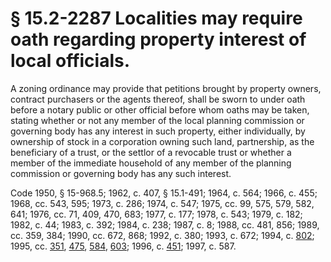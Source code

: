 # § 15.2-2287 Localities may require oath regarding property interest of local officials.

<p>A zoning ordinance may provide that petitions brought by property owners, contract purchasers or the agents thereof, shall be sworn to under oath before a notary public or other official before whom oaths may be taken, stating whether or not any member of the local planning commission or governing body has any interest in such property, either individually, by ownership of stock in a corporation owning such land, partnership, as the beneficiary of a trust, or the settlor of a revocable trust or whether a member of the immediate household of any member of the planning commission or governing body has any such interest.</p><p>Code 1950, § 15-968.5; 1962, c. 407, § 15.1-491; 1964, c. 564; 1966, c. 455; 1968, cc. 543, 595; 1973, c. 286; 1974, c. 547; 1975, cc. 99, 575, 579, 582, 641; 1976, cc. 71, 409, 470, 683; 1977, c. 177; 1978, c. 543; 1979, c. 182; 1982, c. 44; 1983, c. 392; 1984, c. 238; 1987, c. 8; 1988, cc. 481, 856; 1989, cc. 359, 384; 1990, cc. 672, 868; 1992, c. 380; 1993, c. 672; 1994, c. <a href='http://lis.virginia.gov/cgi-bin/legp604.exe?941+ful+CHAP0802'>802</a>; 1995, cc. <a href='http://lis.virginia.gov/cgi-bin/legp604.exe?951+ful+CHAP0351'>351</a>, <a href='http://lis.virginia.gov/cgi-bin/legp604.exe?951+ful+CHAP0475'>475</a>, <a href='http://lis.virginia.gov/cgi-bin/legp604.exe?951+ful+CHAP0584'>584</a>, <a href='http://lis.virginia.gov/cgi-bin/legp604.exe?951+ful+CHAP0603'>603</a>; 1996, c. <a href='http://lis.virginia.gov/cgi-bin/legp604.exe?961+ful+CHAP0451'>451</a>; 1997, c. 587.</p>